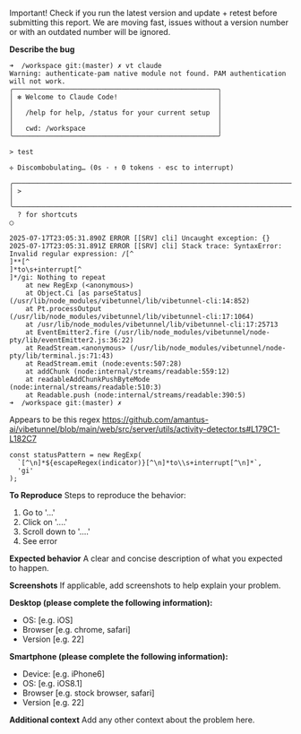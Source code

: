 Important! Check if you run the latest version and update + retest before submitting this report.
We are moving fast, issues without a version number or with an outdated number will be ignored.

**Describe the bug**

```
➜  /workspace git:(master) ✗ vt claude
Warning: authenticate-pam native module not found. PAM authentication will not work.
╭───────────────────────────────────────────────────╮
│ ✻ Welcome to Claude Code!                         │
│                                                   │
│   /help for help, /status for your current setup  │
│                                                   │
│   cwd: /workspace                                 │
╰───────────────────────────────────────────────────╯

> test

✢ Discombobulating… (0s · ↑ 0 tokens · esc to interrupt)

╭────────────────────────────────────────────────────────────────────────────────────────────────────────────────────────────────────────────────────────────────────────────────╮
│ >                                                                                                                                                                              │
╰────────────────────────────────────────────────────────────────────────────────────────────────────────────────────────────────────────────────────────────────────────────────╯
  ? for shortcuts                                                                                                                                                              ◯

2025-07-17T23:05:31.890Z ERROR [[SRV] cli] Uncaught exception: {}
2025-07-17T23:05:31.891Z ERROR [[SRV] cli] Stack trace: SyntaxError: Invalid regular expression: /[^
]**[^
]*to\s+interrupt[^
]*/gi: Nothing to repeat
    at new RegExp (<anonymous>)
    at Object.Ci [as parseStatus] (/usr/lib/node_modules/vibetunnel/lib/vibetunnel-cli:14:852)
    at Pt.processOutput (/usr/lib/node_modules/vibetunnel/lib/vibetunnel-cli:17:1064)
    at /usr/lib/node_modules/vibetunnel/lib/vibetunnel-cli:17:25713
    at EventEmitter2.fire (/usr/lib/node_modules/vibetunnel/node-pty/lib/eventEmitter2.js:36:22)
    at ReadStream.<anonymous> (/usr/lib/node_modules/vibetunnel/node-pty/lib/terminal.js:71:43)
    at ReadStream.emit (node:events:507:28)
    at addChunk (node:internal/streams/readable:559:12)
    at readableAddChunkPushByteMode (node:internal/streams/readable:510:3)
    at Readable.push (node:internal/streams/readable:390:5)
➜  /workspace git:(master) ✗
```

Appears to be this regex https://github.com/amantus-ai/vibetunnel/blob/main/web/src/server/utils/activity-detector.ts#L179C1-L182C7

```
const statusPattern = new RegExp(
  `[^\n]*${escapeRegex(indicator)}[^\n]*to\\s+interrupt[^\n]*`,
  'gi'
);
```

**To Reproduce**
Steps to reproduce the behavior:

1. Go to '...'
2. Click on '....'
3. Scroll down to '....'
4. See error

**Expected behavior**
A clear and concise description of what you expected to happen.

**Screenshots**
If applicable, add screenshots to help explain your problem.

**Desktop (please complete the following information):**

- OS: [e.g. iOS]
- Browser [e.g. chrome, safari]
- Version [e.g. 22]

**Smartphone (please complete the following information):**

- Device: [e.g. iPhone6]
- OS: [e.g. iOS8.1]
- Browser [e.g. stock browser, safari]
- Version [e.g. 22]

**Additional context**
Add any other context about the problem here.
